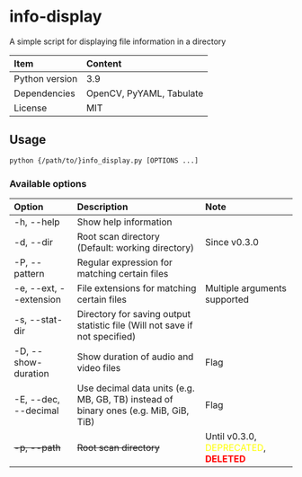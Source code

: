 # info-display

A simple script for displaying file information in a directory

| Item | Content |
| :-- | :-- |
| Python version | 3.9 |
| Dependencies | OpenCV, PyYAML, Tabulate |
| License | MIT |

## Usage

```bash
python {/path/to/}info_display.py [OPTIONS ...]
```

### Available options

| Option | Description | Note |
| :-- | :-- | :-- |
| -h, --help | Show help information | |
| -d, --dir | Root scan directory (Default: working directory) | Since v0.3.0 |
| -P, --pattern | Regular expression for matching certain files | |
| -e, --ext, --extension | File extensions for matching certain files | Multiple arguments supported |
| -s, --stat-dir | Directory for saving output statistic file (Will not save if not specified) | |
| -D, --show-duration | Show duration of audio and video files | Flag |
| -E, --dec, --decimal | Use decimal data units (e.g. MB, GB, TB) instead of binary ones (e.g. MiB, GiB, TiB) | Flag |
| ~~-p, --path~~ | ~~Root scan directory~~ | Until v0.3.0, <span style="color:yellow">DEPRECATED</span>, <span style="color:red;"><b>DELETED</b></span> |